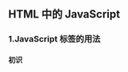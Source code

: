 ## HTML 中的 JavaScript
### 1.JavaScript 标签的用法
#### 初识 <script> 
要嵌入行内 JavaScript 代码，直接把代码放在 <script> 元素中即可
```
function sayScript(){
	console.log('hi,JavaScript')
}
```
包含在 <script> 中的元素会从上到下依次执行
要引用外部 JS 文件，则必须使用 src 属性。这个属性的值是一个 URL，指向引用的 JS 文件。
```
<script src="example.js"></script>
```
使用了 src 属性的 <script> 元素不应该再在标签中包含其他 JS 代码。如果两者都提供的话，行内代码将会被忽略，浏览器只会下载并执行脚本文件。
src 属性可以包含来自外部域的 JS 文件。它的值可以是一个完整的 URL。例如请求一个指定的外部 JS 文件
```
<script src="http://www.baidu.com/hi.js"></script>
```
浏览器在解析这个资源时，会向指定的 URL 路径发送 *GET* 请求，这个初始的请求不受浏览器的同源策略限制，但返回并被执行的 JS 则受限制。当然，这个请求仍受父页面 HTTP/HTTPS 协议的限制。

#### 标签位置
```
<!DOCTYPE html>
<html lang="en">
<head>
	<meta charset="UTF-8">
	<meta http-equiv="X-UA-Compatible" content="IE=edge">
	<meta name="viewport" content="width=device-width, initial-scale=1.0">
	<script src="example.js"></script>
	<script src="example2.js"></script>
	<script src="example3.js"></script>
	<title>Document</title>
</head>
<body>
	<!-- 这里是页面内容 -->
</body>
</html>
```
我们通常会将 CSS 文件放到 <head> 标签中，若是将 <script> 标签放在 <head> 中，这意味着必须把所有 JavaScript 代码都下载、解析并解释完成后，才会开始渲染页面。若是使用很多 JS 文件，那么将阻塞页面渲染，在此期间浏览器完全空白。为了解决这个问题，通常我们会放在 <body> 标签中，或使用 <script> 标签的 defer 和 async 属性。

## 2.标签属性
#### 推迟执行脚本
```
<head>
	<meta charset="UTF-8">
	<script defer src="example.js"></script>
	<script defer src="example3.js"></script>
	<title>Document</title>
</head>
```
defer这个属性表示脚本在执行的时候不会改变页面的结构，脚本将在整个页面都解析完毕后再运行。设置 defer 属性，相当于告诉浏览器立即下载。页面解析完毕后，拥有 defer 属性的标签将依次执行。这个属性只对外部引用的脚本生效。

#### 异步执行脚本
```
<head>
	<meta charset="UTF-8">
	<script async src="example.js"></script>
	<script async src="example3.js"></script>
	<title>Document</title>
</head>
```
async 与 defer 属性类似，他们两者都适用于外部脚本，都会告诉浏览器立即下载。区别在于，async 属性并不能保证标签按照他们出现的次序执行。

#### 动态加载脚本
```
let script = document.createElement('script')
script.src = 'hi.js'
document.head.appendChild(script)
```
除了 <script> 标签，还有其他方式可以加载脚本。例如向 DOM 中添加 <script> 元素。在元素添加到 DOM 且执行到这段代码之前将*不会*发送请求,以这种方式创建的 <script> 元素是以异步方式加载的。相当于添加了 async 属性。

## 3.行内代码与外部文件
虽然可以直接在 HTML 中嵌入 JavaScript 代码，但最佳实践为尽可能将 JavaScript 代码放在外部文件中。这么做有以下优点：
1. 可维护性。若是将代码分散到众多 HTML 文件中，将导致维护困难。把它们都放到一个文件夹中，则更容易维护。
2. 缓存。浏览器会根据特定的设置缓存所有外部链接的 JavaScript 文件，这意味着如果两个页面都用到同一个文件，则该文件只需下载一次。这样性能就将提升。